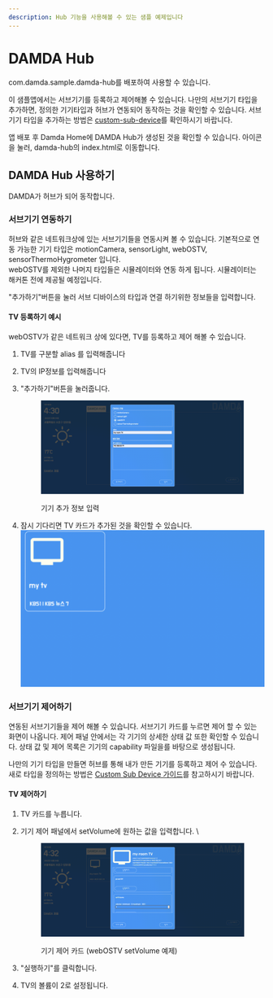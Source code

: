 ```yaml
---
description: Hub 기능을 사용해볼 수 있는 샘플 예제입니다
---
```


# DAMDA Hub

com.damda.sample.damda-hub를 배포하여 사용할 수 있습니다.&#x20;

이 샘플앱에서는 서브기기를 등록하고 제어해볼 수 있습니다. 나만의 서브기기 타입을 추가하면, 정의한 기기타입과 허브가 연동되어 동작하는 것을 확인할 수 있습니다. 서브기기 타입을 추가하는 방법은 [custom-sub-device](../../fundamentals/damda-device/custom-sub-device/ "mention")를 확인하시기 바랍니다.

앱 배포 후 Damda Home에 DAMDA Hub가 생성된 것을 확인할 수 있습니다. 아이콘을 눌러, damda-hub의 index.html로 이동합니다.

## DAMDA Hub 사용하기

DAMDA가 허브가 되어 동작합니다.&#x20;

### 서브기기 연동하기

허브와 같은 네트워크상에 있는 서브기기들을 연동시켜 볼 수 있습니다. 기본적으로 연동 가능한 기기 타입은 motionCamera, sensorLight, webOSTV, sensorThermoHygrometer 입니다.\
webOSTV를 제외한 나머지 타입들은 시뮬레이터와 연동 하게 됩니다. 시뮬레이터는 해커톤 전에 제공될 예정입니다.&#x20;

"추가하기"버튼을 눌러 서브 디바이스의 타입과 연결 하기위한 정보들을 입력합니다.

#### TV 등록하기 예시&#x20;

webOSTV가 같은 네트워크 상에 있다면, TV를 등록하고 제어 해볼 수 있습니다.&#x20;

1. TV를 구분할 alias 를 입력해줍니다
2. TV의 IP정보를 입력해줍니다
3.  "추가하기"버튼을 눌러줍니다.

    <figure><img src="../../.gitbook/assets/image (9) (1).png" alt=""><figcaption><p>기기 추가 정보 입력</p></figcaption></figure>
4. 잠시 기다리면 TV 카드가 추가된 것을 확인할 수 있습니다.\
   ![](<../../.gitbook/assets/image (12) (3).png>)

### 서브기기 제어하기

연동된 서브기기들을 제어 해볼 수 있습니다. 서브기기 카드를 누르면 제어 할 수 있는 화면이 나옵니다. 제어 패널 안에서는 각 기기의 상세한 상태 값 또한 확인할 수 있습니다. 상태 값 및 제어 목록은 기기의 capability 파일을를 바탕으로 생성됩니다.

나만의 기기 타입을 만들면 허브를 통해 내가 만든 기기를 등록하고 제어  수 있습니다. \
새로 타입을 정의하는 방법은 [Custom Sub Device 가이드](../../fundamentals/damda-device/custom-sub-device/)를 참고하시기 바랍니다.

#### TV 제어하기

1. TV 카드를 누릅니다.&#x20;
2.  기기 제어 패널에서 setVolume에 원하는 값을 입력합니다. \


    <figure><img src="../../.gitbook/assets/image (21) (3).png" alt=""><figcaption><p>기기 제어 카드 (webOSTV setVolume 예제)</p></figcaption></figure>
3. "실행하기"를 클릭합니다.&#x20;
4. TV의 볼륨이 2로 설정됩니다.&#x20;
